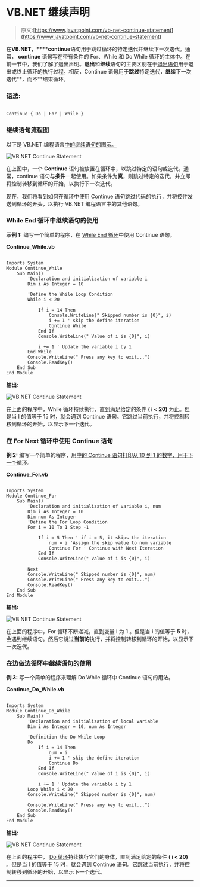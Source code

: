 # VB.NET 继续声明

> 原文:[https://www.javatpoint.com/vb-net-continue-statement](https://www.javatpoint.com/vb-net-continue-statement)

在**VB.NET，****continue**语句用于跳过循环的特定迭代并继续下一次迭代。通常， **continue** 语句写在带有条件的 For、While 和 Do While 循环的主体中。在前一节中，我们了解了退出声明。**退出**和**继续**语句的主要区别在于[退出语句](vb-net-exit-statement)用于退出或终止循环的执行过程。相反，Continue 语句用于**跳过**特定迭代，**继续**下一次迭代**，而不**结束循环。

### 语法:

```

Continue { Do | For | While }

```

### 继续语句流程图

以下是 VB.NET 编程语言[中的继续语句的图示。](https://www.javatpoint.com/vb-net)

![VB.NET Continue Statement](../Images/2109643607e051d71763121acfe82ed5.png)

在上图中，一个 **Continue** 语句被放置在循环中，以跳过特定的语句或迭代。通常，continue 语句与**条件**一起使用。如果条件为**真**，则跳过特定的迭代，并立即将控制转移到循环的开始，以执行下一次迭代。

现在，我们将看到如何在循环中使用 Continue 语句跳过代码的执行，并将控件发送到循环的开头，以执行 VB.NET 编程语言中的其他语句。

### While End 循环中继续语句的使用

**示例 1:** 编写一个简单的程序，在 [While End 循环](vb-net-while-end-loop)中使用 Continue 语句。

**Continue_While.vb**

```

Imports System
Module Continue_While
    Sub Main()
        'Declaration and initialization of variable i
        Dim i As Integer = 10

        'Define the While Loop Condition
        While i < 20

            If i = 14 Then
                Console.WriteLine(" Skipped number is {0}", i)
                i += 1 ' skip the define iteration
                Continue While
            End If
            Console.WriteLine(" Value of i is {0}", i)

            i += 1 ' Update the variable i by 1
        End While
        Console.WriteLine(" Press any key to exit...")
        Console.ReadKey()
    End Sub
End Module

```

**输出:**

![VB.NET Continue Statement](../Images/2c4283af645f3776b61ace9f3e3cf665.png)

在上面的程序中，While 循环持续执行，直到满足给定的条件 **( i < 20)** 为止。但是当 I 的值等于 15 时，就会遇到 Continue 语句。它跳过当前执行，并将控制转移到循环的开始，以显示下一个迭代。

### 在 For Next 循环中使用 Continue 语句

**例 2:** 编写一个简单的程序，用[中的 Continue 语句打印从 10 到 1 的数字，用于下一个循环](vb-net-for-next-loop)。

**Continue_For.vb**

```

Imports System
Module Continue_For
    Sub Main()
        'Declaration and initialization of variable i, num
        Dim i As Integer = 10
        Dim num As Integer
        'Define the For Loop Condition
        For i = 10 To 1 Step -1

            If i = 5 Then ' if i = 5, it skips the iteration 
                num = i 'Assign the skip value to num variable
                Continue For ' Continue with Next Iteration
            End If
            Console.WriteLine(" Value of i is {0}", i)

        Next
        Console.WriteLine(" Skipped number is {0}", num)
        Console.WriteLine(" Press any key to exit...")
        Console.ReadKey()
    End Sub
End Module

```

**输出:**

![VB.NET Continue Statement](../Images/776ec1eecfd63e1faf0bbe3a1012806e.png)

在上面的程序中，For 循环不断递减，直到变量 I 为 **1** 。但是当 **i** 的值等于 **5** 时，会遇到继续语句。然后它跳过**当前的**执行，并将控制转移到循环的开始，以显示下一次迭代。

### 在边做边循环中继续语句的使用

**例 3:** 写一个简单的程序来理解 Do While 循环中 Continue 语句的用法。

**Continue_Do_While.vb**

```

Imports System
Module Continue_Do_While
    Sub Main()
        'Declaration and initialization of local variable
        Dim i As Integer = 10, num As Integer

        'Definition the Do While Loop
        Do
            If i = 14 Then
                num = i
                i += 1 ' skip the define iteration
                Continue Do
            End If
            Console.WriteLine(" Value of i is {0}", i)

            i += 1 ' Update the variable i by 1
        Loop While i < 20
        Console.WriteLine(" Skipped number is {0}", num)

        Console.WriteLine(" Press any key to exit...")
        Console.ReadKey()
    End Sub
End Module

```

**输出:**

![VB.NET Continue Statement](../Images/6545c5cfd343d318c60af75ffff2b2b5.png)

在上面的程序中， [Do 循环](vb-net-do-loop)持续执行它们的身体，直到满足给定的条件 **( i < 20)** 。但是当 I 的值等于 15 时，就会遇到 Continue 语句。它跳过当前执行，并将控制转移到循环的开始，以显示下一个迭代。

* * *